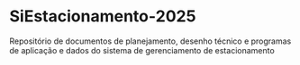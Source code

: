 # SiEstacionamento-2025
Repositório de documentos de planejamento, desenho técnico e programas de aplicação e dados do sistema de gerenciamento de estacionamento  
